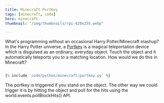 ```yaml
---
title: Minecraft PortKey
tags: [minecraft, code]
hero: minecraft
thumbnail: "/img/thumbnails/rpi-420x255.webp"

---
```


What's programming without an occasional Harry Potter/Minecraft mashup? In the Harry Potter universe, a
<a href="https://www.pottermore.com/writing-by-jk-rowling/portkeys">Portkey</a> is a
magical teleportation device which is disguised as an ordinary, everyday object. Touch the object and it automatically
teleports you to a matching location. How would we do this in Minecraft?

```python

{% include 'code/python/minecraft/portkey.py' %}

```

The portkey is triggered if you stand on the object. The other way we could trigger it is by hitting the object and poll for
the hits using the world.events.pollBlockHits() API.

